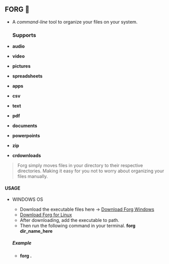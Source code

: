 ## FORG 🧮
- A *command-line* tool to organize your files on your system.
  
  ### Supports
  
- **audio**
- **video**
- **pictures**
- **spreadsheets**
- **apps**
- **csv**
- **text**
- **pdf**
- **documents**
- **powerpoints**
- **zip**
- **crdownloads**

> Forg simply moves files in your directory to their respective directories.
> Making it easy for you not to worry about organizing your files manually.

#### USAGE
- WINDOWS OS
   - Download the executable files here -> [Download Forg Windows](https://drive.google.com/file/d/15ysu_RT9bm0VGJyAMg8BxJXDqvUU_Xj9/view?usp=drive_link)
   - [Download Forg for Linux](https://drive.google.com/file/d/1ovDBVemfBWe923QMITXi0nIHREransEH/view?usp=drive_link)
   - After downloading, add the executable to path.
   - Then run the following command in your terminal.
   **forg dir_name_here**

   ##### Example
   - **forg .**
